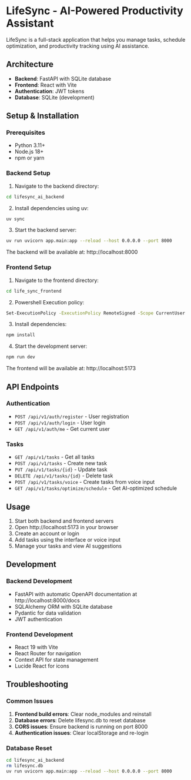 # LifeSync - AI-Powered Productivity Assistant

LifeSync is a full-stack application that helps you manage tasks, schedule optimization, and productivity tracking using AI assistance.

## Architecture

- **Backend**: FastAPI with SQLite database
- **Frontend**: React with Vite
- **Authentication**: JWT tokens
- **Database**: SQLite (development)

## Setup & Installation

### Prerequisites
- Python 3.11+
- Node.js 18+
- npm or yarn

### Backend Setup

1. Navigate to the backend directory:
```bash
cd lifesync_ai_backend
```

2. Install dependencies using uv:
```bash
uv sync
```

3. Start the backend server:
```bash
uv run uvicorn app.main:app --reload --host 0.0.0.0 --port 8000
```

The backend will be available at: http://localhost:8000

### Frontend Setup

1. Navigate to the frontend directory:
```bash
cd life_sync_frontend
```

2. Powershell Execution policy:
```bash
Set-ExecutionPolicy -ExecutionPolicy RemoteSigned -Scope CurrentUser
```

3. Install dependencies:
```bash
npm install
```

4. Start the development server:
```bash
npm run dev
```

The frontend will be available at: http://localhost:5173

## API Endpoints

### Authentication
- `POST /api/v1/auth/register` - User registration
- `POST /api/v1/auth/login` - User login
- `GET /api/v1/auth/me` - Get current user

### Tasks
- `GET /api/v1/tasks` - Get all tasks
- `POST /api/v1/tasks` - Create new task
- `PUT /api/v1/tasks/{id}` - Update task
- `DELETE /api/v1/tasks/{id}` - Delete task
- `POST /api/v1/tasks/voice` - Create tasks from voice input
- `GET /api/v1/tasks/optimize/schedule` - Get AI-optimized schedule

## Usage

1. Start both backend and frontend servers
2. Open http://localhost:5173 in your browser
3. Create an account or login
4. Add tasks using the interface or voice input
5. Manage your tasks and view AI suggestions

## Development

### Backend Development
- FastAPI with automatic OpenAPI documentation at http://localhost:8000/docs
- SQLAlchemy ORM with SQLite database
- Pydantic for data validation
- JWT authentication

### Frontend Development
- React 19 with Vite
- React Router for navigation
- Context API for state management
- Lucide React for icons

## Troubleshooting

### Common Issues

1. **Frontend build errors**: Clear node_modules and reinstall
2. **Database errors**: Delete lifesync.db to reset database
3. **CORS issues**: Ensure backend is running on port 8000
4. **Authentication issues**: Clear localStorage and re-login

### Database Reset
```bash
cd lifesync_ai_backend
rm lifesync.db
uv run uvicorn app.main:app --reload --host 0.0.0.0 --port 8000
```